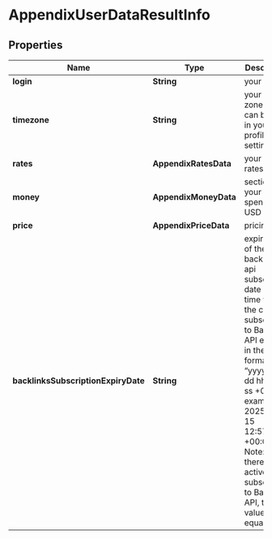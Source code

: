 # AppendixUserDataResultInfo


## Properties

| Name | Type | Description | Notes |
|------------ | ------------- | ------------- | -------------|
**login** | **String** | your login |[optional]|
**timezone** | **String** | your time zone<br>can be set in your profile settings |[optional]|
**rates** | **AppendixRatesData** | your API rates |[optional]|
**money** | **AppendixMoneyData** | section of your spending, USD |[optional]|
**price** | **AppendixPriceData** | pricing |[optional]|
**backlinksSubscriptionExpiryDate** | **String** | expiry date of the backlinks api subscription<br>date and time when the current subscription to Backlinks API expires;<br>in the UTC format: “yyyy-mm-dd hh-mm-ss +00:00”<br>example:<br>2025-06-15 12:57:46 +00:00<br>Note: if there is no active subscription to Backlinks API, the value equals null |[optional]|